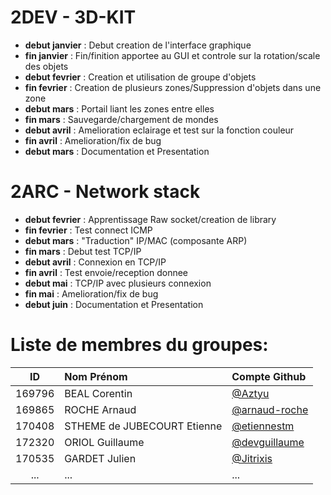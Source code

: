 
# 2DEV - 3D-KIT

* **debut janvier** :	Debut creation de l'interface graphique
* **fin janvier** :	Fin/finition apportee au GUI et controle sur la rotation/scale des objets
* **debut fevrier** :	Creation et utilisation de groupe d'objets
* **fin fevrier** :	Creation de plusieurs zones/Suppression d'objets dans une zone
* **debut mars** :		Portail liant les zones entre elles
* **fin mars** :		Sauvegarde/chargement de mondes
* **debut avril** :	Amelioration eclairage et test sur la fonction couleur
* **fin avril** :		Amelioration/fix de bug
* **debut mars** :		Documentation et Presentation


# 2ARC - Network stack

* **debut fevrier** : 	Apprentissage Raw socket/creation de library
* **fin fevrier** :	Test connect ICMP
* **debut mars** :		"Traduction" IP/MAC (composante ARP)
* **fin mars** :		Debut test TCP/IP
* **debut avril** :	Connexion en TCP/IP
* **fin avril** :		Test envoie/reception donnee
* **debut mai** : 		TCP/IP avec plusieurs connexion
* **fin mai** : 		Amelioration/fix de bug 
* **debut juin** : 	Documentation et Presentation



# Liste de membres du groupes:

|  ID    |  Nom Prénom                 |  Compte Github                                   |
| :----: | :-------------------------- | :----------------------------------------------- |
| 169796 | BEAL Corentin               | [@Aztyu](https://github.com/Aztyu)               |
| 169865 | ROCHE Arnaud                | [@arnaud-roche](https://github.com/arnaud-roche) |
| 170408 | STHEME de JUBECOURT Etienne | [@etiennestm](https://github.com/etiennestm)     |
| 172320 | ORIOL Guillaume             | [@devguillaume](https://github.com/devguillaume) |
| 170535 | GARDET Julien               | [@Jitrixis](https://github.com/Jitrixis)         |
| ...    | ...                         | ...                                              |
